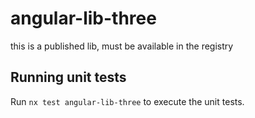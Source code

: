 # angular-lib-three

this is a published lib, must be available in the registry

## Running unit tests

Run `nx test angular-lib-three` to execute the unit tests.
